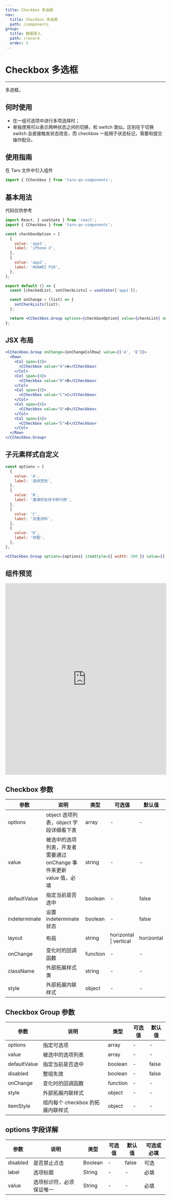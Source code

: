 ```yaml
---
title: Checkbox 多选框
nav:
  title: Checkbox 多选框
  path: /components
group:
  title: 数据录入
  path: /record
  order: 3
---
```


# Checkbox 多选框

---

多选框。

## 何时使用

- 在一组可选项中进行多项选择时；
- 单独使用可以表示两种状态之间的切换，和 switch 类似。区别在于切换 switch 会直接触发状态改变，而 checkbox 一般用于状态标记，需要和提交操作配合。

## 使用指南

在 Taro 文件中引入组件

```js
import { CCheckbox } from 'taro-qn-components';
```

## 基本用法

代码仅供参考

```jsx | pure
import React, { useState } from 'react';
import { CCheckbox } from 'taro-qn-components';

const checkboxOption = [
  {
    value: 'app1',
    label: 'iPhone X',
  },
  {
    value: 'app2',
    label: 'HUAWEI P20',
  },
];

export default () => {
  const [checkedList, setCheckLists] = useState(['app1']);

  const onChange = (list) => {
    setCheckLists(list);
  };

  return <CCheckbox.Group options={checkboxOption} value={checkList} onChange={onChange} />;
};
```

## JSX 布局

```jsx | pure
<CCheckbox.Group onChange={onChangeColRow} value={['A', 'B']}>
  <Row>
    <Col span={8}>
      <CCheckbox value="A">A</CCheckbox>
    </Col>
    <Col span={8}>
      <CCheckbox value="B">B</CCheckbox>
    </Col>
    <Col span={8}>
      <CCheckbox value="C">C</CCheckbox>
    </Col>
    <Col span={8}>
      <CCheckbox value="D">D</CCheckbox>
    </Col>
    <Col span={8}>
      <CCheckbox value="E">E</CCheckbox>
    </Col>
  </Row>
</CCheckbox.Group>
```

## 子元素样式自定义

```jsx | pure
const options = [
  {
    value: 'A',
    label: '连续签到',
  },
  {
    value: 'B',
    label: '邀请好友领卡排行榜',
  },
  {
    value: 'C',
    label: '完善资料',
  },
  {
    value: 'D',
    label: '拼图',
  },
];

<CCheckbox.Group options={options} itemStyle={{ width: 200 }} value={['A']} />;
```

## 组件预览

<iframe style="width:100%; height: 600px; border: 1px solid #ddd" src="https://ui.shuyun.com/example/#/pages/record/checkbox/index"></iframe>

## Checkbox 参数

| 参数          | 说明                                                                | 类型     | 可选值                     | 默认值     |
| ------------- | ------------------------------------------------------------------- | -------- | -------------------------- | ---------- |
| options       | object 选项列表，object 字段详细看下表                              | array    | -                          | -          |
| value         | 被选中的选项列表，开发者需要通过 onChange 事件来更新 value 值，必填 | string   | -                          | -          |
| defaultValue  | 指定当前是否选中                                                    | boolean  | -                          | false      |
| indeterminate | 设置 indeterminate 状态                                             | boolean  | -                          | false      |
| layout        | 布局                                                                | string   | horizontal &#124; vertical | horizontal |
| onChange      | 变化时的回调函数                                                    | function | -                          | -          |
| className     | 外部拓展样式类                                                      | string   | -                          | -          |
| style         | 外部拓展内联样式                                                    | object   | -                          | -          |

## Checkbox Group 参数

| 参数         | 说明                             | 类型     | 可选值 | 默认值 |
| ------------ | -------------------------------- | -------- | ------ | ------ |
| options      | 指定可选项                       | array    | -      | -      |
| value        | 被选中的选项列表                 | array    | -      | -      |
| defaultValue | 指定当前是否选中                 | boolean  | -      | false  |
| disabled     | 整组失效                         | boolean  | -      | false  |
| onChange     | 变化时的回调函数                 | function | -      | -      |
| style        | 外部拓展内联样式                 | object   | -      | -      |
| itemStyle    | 组内每个 checkbox 的拓展内联样式 | object   | -      | -      |

## options 字段详解

| 参数     | 说明                     | 类型    | 可选值 | 默认值 | 可选或必填 |
| -------- | ------------------------ | ------- | ------ | ------ | ---------- |
| disabled | 是否禁止点击             | Boolean | -      | false  | 可选       |
| label    | 选项标题                 | String  | -      | -      | 必填       |
| value    | 选项标识符，必须保证唯一 | String  | -      | -      | 必填       |
